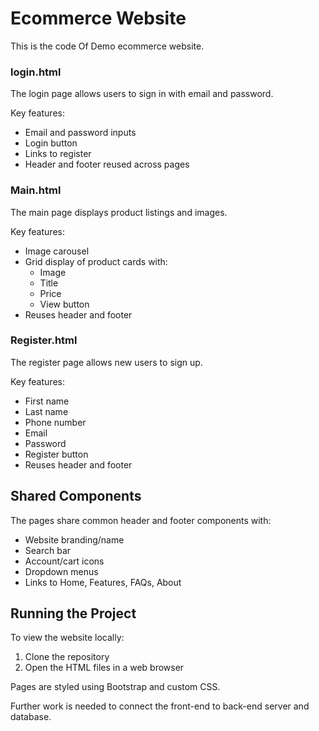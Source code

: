 # Ecommerce Website

This is the code Of  Demo ecommerce website.

### login.html

The login page allows users to sign in with email and password. 

Key features:

- Email and password inputs
- Login button  
- Links to register
- Header and footer reused across pages

### Main.html

The main page displays product listings and images.

Key features:

- Image carousel
- Grid display of product cards with:
  - Image
  - Title
  - Price
  - View button
- Reuses header and footer
  
### Register.html

The register page allows new users to sign up.

Key features: 

- First name
- Last name
- Phone number
- Email
- Password
- Register button
- Reuses header and footer

## Shared Components

The pages share common header and footer components with:

- Website branding/name
- Search bar 
- Account/cart icons
- Dropdown menus
- Links to Home, Features, FAQs, About
  
## Running the Project

To view the website locally:

1. Clone the repository
2. Open the HTML files in a web browser

Pages are styled using Bootstrap and custom CSS.
  
Further work is needed to connect the front-end to back-end server and database.
